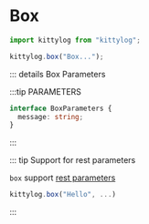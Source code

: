 # Box

```js
import kittylog from "kittylog";

kittylog.box("Box...");
```

::: details Box Parameters

:::tip PARAMETERS

```ts
interface BoxParameters {
  message: string;
}
```

:::

::: tip Support for rest parameters

`box` support [rest parameters](https://developer.mozilla.org/en-US/docs/Web/JavaScript/Reference/Functions/rest_parameters)

```js
kittylog.box("Hello", ...)
```

::: 
